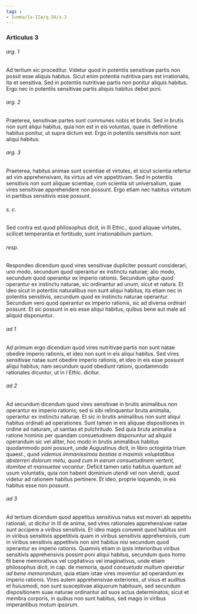 ```yaml
---
tags : 
- Summa/Ia-IIæ/q.50/a.3
---
```


### Articulus 3

###### arg. 1
Ad tertium sic proceditur. Videtur quod in potentiis sensitivae partis non possit esse aliquis habitus. Sicut enim potentia nutritiva pars est irrationalis, ita et sensitiva. Sed in potentiis nutritivae partis non ponitur aliquis habitus. Ergo nec in potentiis sensitivae partis aliquis habitus debet poni.

###### arg. 2
Praeterea, sensitivae partes sunt communes nobis et brutis. Sed in brutis non sunt aliqui habitus, quia non est in eis voluntas, quae in definitione habitus ponitur, ut supra dictum est. Ergo in potentiis sensitivis non sunt aliqui habitus.

###### arg. 3
Praeterea, habitus animae sunt scientiae et virtutes, et sicut scientia refertur ad vim apprehensivam, ita virtus ad vim appetitivam. Sed in potentiis sensitivis non sunt aliquae scientiae, cum scientia sit universalium, quae vires sensitivae apprehendere non possunt. Ergo etiam nec habitus virtutum in partibus sensitivis esse possunt.

###### s. c.
Sed contra est quod philosophus dicit, in III Ethic., quod aliquae virtutes, scilicet temperantia et fortitudo, sunt irrationabilium partium.

###### resp.
Respondeo dicendum quod vires sensitivae dupliciter possunt considerari, uno modo, secundum quod operantur ex instinctu naturae; alio modo, secundum quod operantur ex imperio rationis. Secundum igitur quod operantur ex instinctu naturae, sic ordinantur ad unum, sicut et natura. Et ideo sicut in potentiis naturalibus non sunt aliqui habitus, ita etiam nec in potentiis sensitivis, secundum quod ex instinctu naturae operantur. Secundum vero quod operantur ex imperio rationis, sic ad diversa ordinari possunt. Et sic possunt in eis esse aliqui habitus, quibus bene aut male ad aliquid disponuntur.

###### ad 1
Ad primum ergo dicendum quod vires nutritivae partis non sunt natae obedire imperio rationis, et ideo non sunt in eis aliqui habitus. Sed vires sensitivae natae sunt obedire imperio rationis, et ideo in eis esse possunt aliqui habitus; nam secundum quod obediunt rationi, quodammodo rationales dicuntur, ut in I Ethic. dicitur.

###### ad 2
Ad secundum dicendum quod vires sensitivae in brutis animalibus non operantur ex imperio rationis; sed si sibi relinquantur bruta animalia, operantur ex instinctu naturae. Et sic in brutis animalibus non sunt aliqui habitus ordinati ad operationes. Sunt tamen in eis aliquae dispositiones in ordine ad naturam, ut sanitas et pulchritudo. Sed quia bruta animalia a ratione hominis per quandam consuetudinem disponuntur ad aliquid operandum sic vel aliter, hoc modo in brutis animalibus habitus quodammodo poni possunt, unde Augustinus dicit, in libro octoginta trium quaest., quod *videmus immanissimas bestias a maximis voluptatibus absterreri dolorum metu, quod cum in earum consuetudinem verterit, domitae et mansuetae vocantur*. Deficit tamen ratio habitus quantum ad usum voluntatis, quia non habent dominium utendi vel non utendi, quod videtur ad rationem habitus pertinere. Et ideo, proprie loquendo, in eis habitus esse non possunt.

###### ad 3
Ad tertium dicendum quod appetitus sensitivus natus est moveri ab appetitu rationali, ut dicitur in III de anima, sed vires rationales apprehensivae natae sunt accipere a viribus sensitivis. Et ideo magis convenit quod habitus sint in viribus sensitivis appetitivis quam in viribus sensitivis apprehensivis, cum in viribus sensitivis appetitivis non sint habitus nisi secundum quod operantur ex imperio rationis. Quamvis etiam in ipsis interioribus viribus sensitivis apprehensivis possint poni aliqui habitus, secundum quos homo fit bene memorativus vel cogitativus vel imaginativus, unde etiam philosophus dicit, in cap. de memoria, quod *consuetudo multum operatur ad bene memorandum*, quia etiam istae vires moventur ad operandum ex imperio rationis. Vires autem apprehensivae exteriores, ut visus et auditus et huiusmodi, non sunt susceptivae aliquorum habituum, sed secundum dispositionem suae naturae ordinantur ad suos actus determinatos; sicut et membra corporis, in quibus non sunt habitus, sed magis in viribus imperantibus motum ipsorum.

